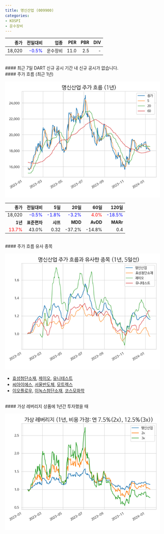 ```yaml
---
title: 명신산업 (009900)
categories:
- KOSPI
- 운수장비
---
```


|**종가**|**전일대비**|**업종**|**PER**|**PBR**|**DIV**|
|-------:|-----------:|-------:|------:|------:|------:|
|18,020|<span style="color: blue">-0.5%</span>|운수장비|11.0|2.5|-|

<!-- more -->

<br>
#### 최근 7일 DART 신규 공시
기간 내 신규 공시가 없습니다.

<br>
#### 주가 흐름 (최근 1년)

![009900](/assets/images/stock/009900.png)

|**종가**|**전일대비**|**5일**|**20일**|**60일**|**120일**|
|---:|-------:|--:|---:|---:|----:|
|18,020|<span style="color: blue">-0.5%</span>|<span style="color: blue">-1.8%</span>|<span style="color: blue">-3.2%</span>|<span style="color: red">4.0%</span>|<span style="color: blue">-18.5%</span>|
|**1년**|**표준편차**|**샤프**|**MDD**|**AvDD**|**MARr**|
|<span style="color: red">13.7%</span>|43.0%|0.32|-37.2%|-14.8%|0.4|

<br>
#### 주가 흐름 유사 종목

![009900](/assets/images/stock/009900_corr.png)

- [효성첨단소재](/298050/), [제이오](/418550/), [유니테스트](/086390/)
- [씨아이에스](/222080/), [서울반도체](/046890/), [모트렉스](/118990/)
- [이오플로우](/294090/), [이녹스첨단소재](/272290/), [코스모화학](/005420/)

<br>
#### 가상 레버리지 상품에 1년간 투자했을 때

![009900](/assets/images/stock/009900_2x.png)

[^corr]: 상관계수를 이용하여 분석하였습니다.